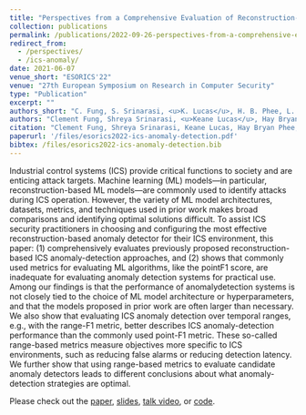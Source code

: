 ```yaml
---
title: "Perspectives from a Comprehensive Evaluation of Reconstruction-based Anomaly Detection in Industrial Control Systems"
collection: publications
permalink: /publications/2022-09-26-perspectives-from-a-comprehensive-evaluation-of-reconstruction-based-anomaly-detection-in-industrial-control-systems
redirect_from: 
  - /perspectives/
  - /ics-anomaly/
date: 2021-06-07
venue_short: "ESORICS'22"
venue: "27th European Symposium on Research in Computer Security"
type: "Publication"
excerpt: ""
authors_short: "C. Fung, S. Srinarasi, <u>K. Lucas</u>, H. B. Phee, L. Bauer"
authors: "Clement Fung, Shreya Srinarasi, <u>Keane Lucas</u>, Hay Bryan Phee, and Lujo Bauer"
citation: "Clement Fung, Shreya Srinarasi, Keane Lucas, Hay Bryan Phee, Lujo Bauer. Perspectives from a Comprehensive Evaluation of Reconstruction-based Anomaly Detection in Industrial Control Systems. In Proc. ESORICS'22."
paperurl: '/files/esorics2022-ics-anomaly-detection.pdf'
bibtex: /files/esorics2022-ics-anomaly-detection.bib
---
```

Industrial control systems (ICS) provide critical functions to society and are enticing attack targets. Machine learning (ML) models—in particular, reconstruction-based ML models—are commonly used to identify attacks during ICS operation. However, the variety of ML model architectures, datasets, metrics, and techniques used in prior work makes broad comparisons and identifying optimal solutions difficult. To assist ICS security practitioners in choosing and configuring the most effective reconstruction-based anomaly detector for their ICS environment, this paper: (1) comprehensively evaluates previously proposed reconstruction-based ICS anomaly-detection approaches, and (2) shows that commonly used metrics for evaluating ML algorithms, like the pointF1 score, are inadequate for evaluating anomaly detection systems for practical use. Among our findings is that the performance of anomalydetection systems is not closely tied to the choice of ML model architecture or hyperparameters, and that the models proposed in prior work are often larger than necessary. We also show that evaluating ICS anomaly detection over temporal ranges, e.g., with the range-F1 metric, better describes ICS anomaly-detection performance than the commonly used point-F1 metric. These so-called range-based metrics measure objectives more specific to ICS environments, such as reducing false alarms or reducing detection latency. We further show that using range-based metrics to evaluate candidate anomaly detectors leads to different conclusions about what anomaly-detection strategies are optimal.

Please check out the [paper](/files/esorics2022-ics-anomaly-detection.pdf), [slides](/files/esorics2022-ics-anomaly-detection-slides.pdf), [talk video](https://www.youtube.com/watch?v=vHbY7HsBUKQ), or [code](https://github.com/pwwl/ics-anomaly-detection).

